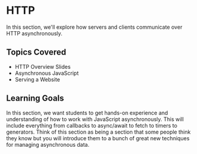 # HTTP

In this section, we'll explore how servers and clients communicate over HTTP asynchronously.

## Topics Covered

- HTTP Overview Slides
- Asynchronous JavaScript
- Serving a Website

## Learning Goals

In this section, we want students to get hands-on experience and understanding of how to work with JavaScript asynchronously. This will include everything from callbacks to async/await to fetch to timers to generators. Think of this section as being a section that some people think they know but you will introduce them to a bunch of great new techniques for managing asynchronous data.
